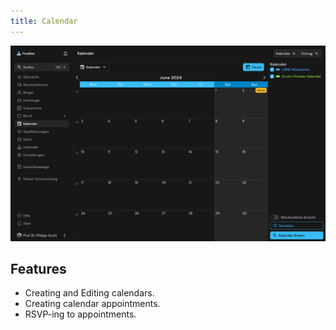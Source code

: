 ```yaml
---
title: Calendar
---
```


![Feature Calendar](/images/screenshots/features-calendar.png)

## Features

- Creating and Editing calendars.
- Creating calendar appointments.
- RSVP-ing to appointments.

